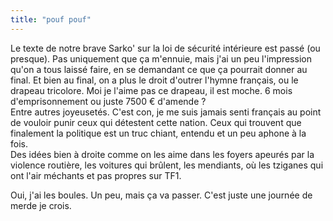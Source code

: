 ```yaml
---
title: "pouf pouf"
---
```


Le texte de notre brave Sarko' sur la loi de sécurité intérieure est passé (ou
presque). Pas uniquement que ça m'ennuie, mais j'ai un peu l'impression qu'on
a tous laissé faire, en se demandant ce que ça pourrait donner au final. Et
bien au final, on a plus le droit d'outrer l'hymne français, ou le drapeau
tricolore. Moi je l'aime pas ce drapeau, il est moche. 6 mois d'emprisonnement
ou juste 7500 € d'amende ?  
Entre autres joyeusetés. C'est con, je me suis jamais senti français au point
de vouloir punir ceux qui détestent cette nation. Ceux qui trouvent que
finalement la politique est un truc chiant, entendu et un peu aphone à la
fois.  
Des idées bien à droite comme on les aime dans les foyers apeurés par la
violence routière, les voitures qui brûlent, les mendiants, où les tziganes
qui ont l'air méchants et pas propres sur TF1.

Oui, j'ai les boules. Un peu, mais ça va passer. C'est juste une journée de
merde je crois.

